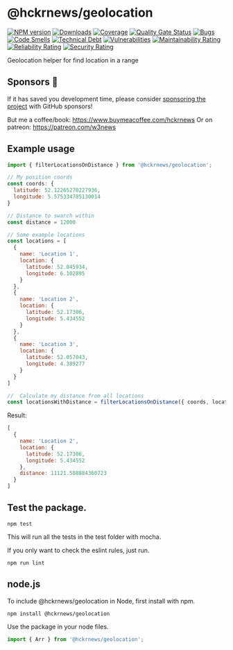 # @hckrnews/geolocation

[![NPM version][npm-image]][npm-url] [![Downloads][downloads-image]][npm-stats] [![Coverage](https://sonarcloud.io/api/project_badges/measure?project=hckrnews_geolocation&metric=coverage)](https://sonarcloud.io/summary/new_code?id=hckrnews_geolocation) [![Quality Gate Status](https://sonarcloud.io/api/project_badges/measure?project=hckrnews_geolocation&metric=alert_status)](https://sonarcloud.io/summary/new_code?id=hckrnews_geolocation) 
[![Bugs](https://sonarcloud.io/api/project_badges/measure?project=hckrnews_geolocation&metric=bugs)](https://sonarcloud.io/summary/new_code?id=hckrnews_geolocation) [![Code Smells](https://sonarcloud.io/api/project_badges/measure?project=hckrnews_geolocation&metric=code_smells)](https://sonarcloud.io/summary/new_code?id=hckrnews_geolocation) [![Technical Debt](https://sonarcloud.io/api/project_badges/measure?project=hckrnews_geolocation&metric=sqale_index)](https://sonarcloud.io/summary/new_code?id=hckrnews_geolocation) [![Vulnerabilities](https://sonarcloud.io/api/project_badges/measure?project=hckrnews_geolocation&metric=vulnerabilities)](https://sonarcloud.io/summary/new_code?id=hckrnews_geolocation)
[![Maintainability Rating](https://sonarcloud.io/api/project_badges/measure?project=hckrnews_geolocation&metric=sqale_rating)](https://sonarcloud.io/summary/new_code?id=hckrnews_geolocation) [![Reliability Rating](https://sonarcloud.io/api/project_badges/measure?project=hckrnews_geolocation&metric=reliability_rating)](https://sonarcloud.io/summary/new_code?id=hckrnews_geolocation) [![Security Rating](https://sonarcloud.io/api/project_badges/measure?project=hckrnews_geolocation&metric=security_rating)](https://sonarcloud.io/summary/new_code?id=hckrnews_geolocation)

Geolocation helper for find location in a range

## Sponsors :tada:

If it has saved you development time, please consider [sponsoring the project](https://github.com/sponsors/w3nl)
with GitHub sponsors!

But me a coffee/book: https://www.buymeacoffee.com/hckrnews
Or on patreon: https://patreon.com/w3news

## Example usage


```javascript
import { filterLocationsOnDistance } from '@hckrnews/geolocation';

// My position coords
const coords: {
  latitude: 52.12265270227936,
  longitude: 5.575334785130014
}

// Distance to swarch within
const distance = 12000

// Some example locations
const locations = [
  {
    name: 'Location 1',
    location: {
      latitude: 52.045934,
      longitude: 6.102895
    }
  },
  {
    name: 'Location 2',
    location: {
      latitude: 52.17306,
      longitude: 5.434552
    }
  },
  {
    name: 'Location 3',
    location: {
      latitude: 52.057043,
      longitude: 4.389277
    }
  }
]

//  Calculate my distance from all locations
const locationsWithDistance = filterLocationsOnDistance({ coords, locations, distance })
```

Result:
```javascript
[
  {
    name: 'Location 2',
    location: {
      latitude: 52.17306,
      longitude: 5.434552
    },
    distance: 11121.588884360723
  }
]
```

## Test the package.

```
npm test
```

This will run all the tests in the test folder with mocha.

If you only want to check the eslint rules, just run.

```
npm run lint
```

## node.js

To include @hckrnews/geolocation in Node, first install with npm.

```
npm install @hckrnews/geolocation
```

Use the package in your node files.

```javascript
import { Arr } from '@hckrnews/geolocation';
```


[downloads-image]: https://img.shields.io/npm/dm/@hckrnews/geolocation.svg
[npm-url]: https://www.npmjs.com/package/@hckrnews/geolocation
[npm-image]: https://img.shields.io/npm/v/@hckrnews/geolocation.svg
[npm-stats]: https://npm-stat.com/charts.html?package=@hckrnews/geolocation
[travis-url]: https://www.travis-ci.com/github/hckrnews/geolocation
[travis-image]: https://www.travis-ci.com/hckrnews/geolocation.svg?branch=main
[coveralls-url]: https://coveralls.io/r/hckrnews/geolocation
[coveralls-image]: https://img.shields.io/coveralls/hckrnews/geolocation/master.svg
[codecov-url]: https://app.codecov.io/gh/hckrnews/geolocation
[codecov-image]: https://img.shields.io/codecov/c/github/hckrnews/geolocation.svg
[scrutinizer-url]: https://scrutinizer-ci.com/g/hckrnews/geolocation/?branch=master
[scrutinizer-image]: https://scrutinizer-ci.com/g/hckrnews/geolocation/badges/quality-score.png?b=main
